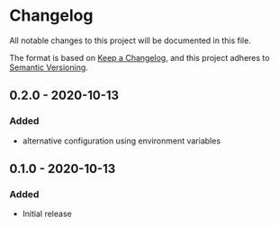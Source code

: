 # Changelog
All notable changes to this project will be documented in this file.

The format is based on [Keep a Changelog](https://keepachangelog.com/en/1.0.0/), and this project adheres to [Semantic Versioning](https://semver.org/spec/v2.0.0.html).

## 0.2.0 - 2020-10-13
### Added 
- alternative configuration using environment variables  

## 0.1.0 - 2020-10-13
### Added
- Initial release 


